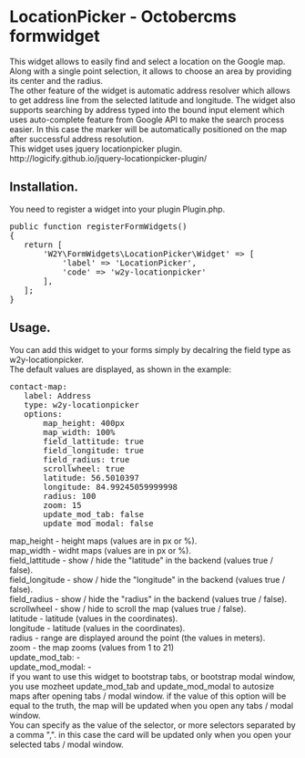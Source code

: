 <h1>LocationPicker - Octobercms formwidget</h1>
This widget allows to easily find and select a location on the Google map. Along with a single point selection, it allows to choose an area by providing its center and the radius.<br>
The other feature of the widget is automatic address resolver which allows to get address line from the selected latitude and longitude. The widget also supports searching by address typed into the bound input element which uses auto-complete feature from Google API to make the search process easier. In this case the marker will be automatically positioned on the map after successful address resolution.<br>
This widget uses jquery locationpicker plugin.<br>
http://logicify.github.io/jquery-locationpicker-plugin/<br>

<h2>Installation.</h2>
You need to register a widget into your plugin Plugin.php.
<pre>
public function registerFormWidgets()
{
   return [
       'W2Y\FormWidgets\LocationPicker\Widget' => [
           'label' => 'LocationPicker',
           'code' => 'w2y-locationpicker'
       ],
   ];
}
</pre>

<h2>Usage.</h2>

You can add this widget to your forms simply by decalring the field type as w2y-locationpicker.<br>
The default values are displayed, as shown in the example:<br>
<pre>
contact-map:
   label: Address
   type: w2y-locationpicker
   options: 
       map_height: 400px
       map_width: 100%
       field_lattitude: true
       field_longitude: true
       field_radius: true
       scrollwheel: true
       latitude: 56.5010397
       longitude: 84.99245059999998
       radius: 100
       zoom: 15
       update_mod_tab: false
       update_mod_modal: false
</pre>
map_height - height maps (values are in px or %).<br>
map_width - widht maps (values are in px or %).<br>
field_lattitude - show / hide the "latitude" in the backend (values true / false).<br>
field_longitude - show / hide the "longitude" in the backend (values true / false).<br>
field_radius - show / hide the "radius" in the backend (values true / false).<br>
scrollwheel - show / hide to scroll the map (values true / false).<br>
latitude - latitude (values in the coordinates).<br>
longitude - latitude (values in the coordinates).<br>
radius - range are displayed around the point (the values in meters).<br>
zoom - the map zooms (values from 1 to 21)<br>
update_mod_tab: -<br>
update_mod_modal: -<br>
if you want to use this widget to bootstrap tabs, or bootstrap modal window, you use mozheet update_mod_tab and update_mod_modal to autosize maps after opening tabs / modal window. if the value of this option will be equal to the truth, the map will be updated when you open any tabs / modal window.<br>
You can specify as the value of the selector, or more selectors separated by a comma ",". in this case the card will be updated only when you open your selected tabs / modal window.<br>
